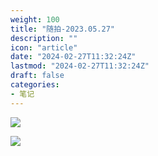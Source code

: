 ```yaml
---
weight: 100
title: "随拍-2023.05.27"
description: ""
icon: "article"
date: "2024-02-27T11:32:24Z"
lastmod: "2024-02-27T11:32:24Z"
draft: false
categories:
- 笔记
---
```


<!-- <center>
    <img src="https://oldbig9.github.io/hugo-blog/images/IMG_20230527_101318.jpg" style="height:600px">
    <img src="https://oldbig9.github.io/hugo-blog/images/IMG_20230527_103805.jpg" style="height:600px">
</center> -->

![](https://oldbig9.github.io/hugo-blog/images/IMG_20230527_101318.jpg)

![](https://oldbig9.github.io/hugo-blog/images/IMG_20230527_103805.jpg)
